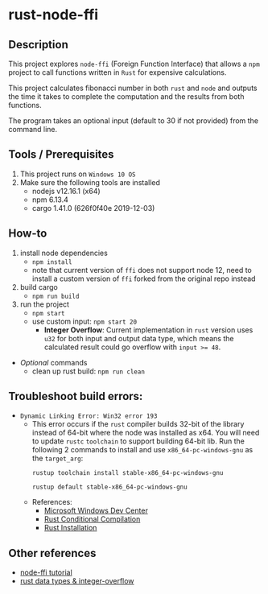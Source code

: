 # rust-node-ffi

## Description
This project explores `node-ffi` (Foreign Function Interface) that allows a `npm` project to call functions written in `Rust` for expensive calculations.

This project calculates fibonacci number in both `rust` and `node` and outputs the time it takes to complete the computation and the results from both functions. 

The program takes an optional input (default to 30 if not provided) from the command line.

## Tools / Prerequisites
1. This project runs on `Windows 10 OS`
2. Make sure the following tools are installed
    - nodejs v12.16.1 (x64)
    - npm 6.13.4
    - cargo 1.41.0 (626f0f40e 2019-12-03)

## How-to
1. install node dependencies
    - `npm install`
    - note that current version of `ffi` does not support node 12, need to install a custom version of `ffi` forked from the original repo instead
2. build cargo
    -  `npm run build`
3. run the project
    - `npm start`
    - use custom input: `npm start 20`
        - **Integer Overflow**: Current implementation in `rust` version uses `u32` for both input and output data type, which means the calculated result could go overflow with `input >= 48`.
- *Optional* commands
    - clean up rust build: `npm run clean`

## Troubleshoot build errors:
- `Dynamic Linking Error: Win32 error 193`
  - This error occurs if the `rust` compiler builds 32-bit of the library instead of 64-bit where the node was installed as x64. You will need to update `rustc` `toolchain` to support building 64-bit lib. Run the following 2 commands to install and use `x86_64-pc-windows-gnu` as the `target_arg`:
      ```
      rustup toolchain install stable-x86_64-pc-windows-gnu
      
      rustup default stable-x86_64-pc-windows-gnu
      ```
  - References:
      - [Microsoft Windows Dev Center](https://docs.microsoft.com/en-us/windows/win32/debug/system-error-codes--0-499-)
      - [Rust Conditional Compilation](https://doc.rust-lang.org/reference/conditional-compilation.html#target_arch)
      - [Rust Installation](https://forge.rust-lang.org/infra/other-installation-methods.html)

## Other references
- [node-ffi tutorial](https://github.com/node-ffi/node-ffi/wiki/Node-FFI-Tutorial)
- [rust data types & integer-overflow](https://doc.rust-lang.org/book/ch03-02-data-types.html#integer-overflow)
